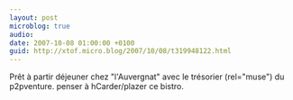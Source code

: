 ```yaml
---
layout: post
microblog: true
audio: 
date: 2007-10-08 01:00:00 +0100
guid: http://xtof.micro.blog/2007/10/08/t319948122.html
---
```

Prêt à partir déjeuner chez "l'Auvergnat" avec le trésorier (rel="muse") du p2pventure. penser à hCarder/plazer ce bistro.
